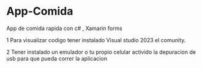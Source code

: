 # App-Comida
App de comida rapida con c# , Xamarin forms 


1 Para visualizar codigo tener instalado Visual studio 2023 el comunity.

2 Tener instalado un emulador o tu propio celular activido la depuracion de usb para que pueda correr la aplicacion 
